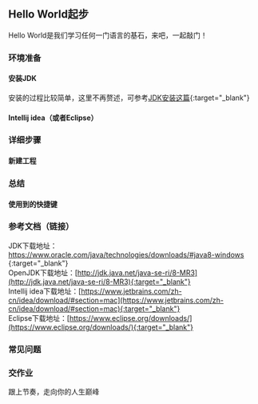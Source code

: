 ## Hello World起步

Hello World是我们学习任何一门语言的基石，来吧，一起敲门！  

### 环境准备    
#### 安装JDK  
安装的过程比较简单，这里不再赘述，可参考[JDK安装这篇](https://www.cnblogs.com/zll-wyf/p/15095664.html){:target="_blank"}  
#### Intellij idea（或者Eclipse） 


### 详细步骤  
#### 新建工程  

### 总结  
#### 使用到的快捷键  


### 参考文档（链接）  
JDK下载地址：[https://www.oracle.com/java/technologies/downloads/#java8-windows ](https://www.oracle.com/java/technologies/downloads/#java8-windows){:target="_blank"}  
OpenJDK下载地址：[http://jdk.java.net/java-se-ri/8-MR3](http://jdk.java.net/java-se-ri/8-MR3){:target="_blank"}    
Intellij idea下载地址：[https://www.jetbrains.com/zh-cn/idea/download/#section=mac](https://www.jetbrains.com/zh-cn/idea/download/#section=mac){:target="_blank"}    
Eclipse下载地址：[https://www.eclipse.org/downloads/](https://www.eclipse.org/downloads/){:target="_blank"}     

### 常见问题  
### 交作业  
跟上节奏，走向你的人生巅峰 
